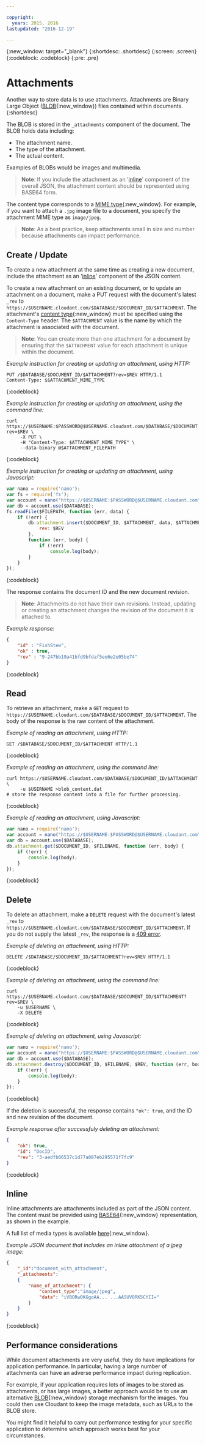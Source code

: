 ```yaml
---

copyright:
  years: 2015, 2016
lastupdated: "2016-12-19"

---
```


{:new_window: target="_blank"}
{:shortdesc: .shortdesc}
{:screen: .screen}
{:codeblock: .codeblock}
{:pre: .pre}

# Attachments
Another way to store data is to use attachments.
Attachments are Binary Large Object ([BLOB](http://en.wikipedia.org/wiki/Binary_large_object){:new_window})
files contained within documents.
{:shortdesc}

The BLOB is stored in the `_attachments` component of the document.
The BLOB holds data including:

-	The attachment name.
-	The type of the attachment.
-	The actual content.

Examples of BLOBs would be images and multimedia.

>	**Note**: If you include the attachment as an '[inline](#inline)' component of the overall JSON,
the attachment content should be represented using BASE64 form.

The content type corresponds to a [MIME type](http://en.wikipedia.org/wiki/Internet_media_type#List_of_common_media_types){:new_window}.
For example,
if you want to attach a `.jpg` image file to a document,
you specify the attachment MIME type as `image/jpeg`.

>	**Note**: As a best practice,
keep attachments small in size and number because attachments can impact performance.

## Create / Update

To create a new attachment at the same time as creating a new document,
include the attachment as an '[inline](#inline)' component of the JSON content.

To create a new attachment on an existing document,
or to update an attachment on a document,
make a PUT request with the document's latest `_rev` to `https://$USERNAME.cloudant.com/$DATABASE/$DOCUMENT_ID/$ATTACHMENT`.
The attachment's [content type](http://en.wikipedia.org/wiki/Internet_media_type#List_of_common_media_types){:new_window}
must be specified using the `Content-Type` header.
The `$ATTACHMENT` value is the name by which the attachment is associated with the document.

>	**Note**: You can create more than one attachment for a document by ensuring
that the `$ATTACHMENT` value for each attachment is unique within the document.

_Example instruction for creating or updating an attachment, using HTTP:_

```HTTP
PUT /$DATABASE/$DOCUMENT_ID/$ATTACHMENT?rev=$REV HTTP/1.1
Content-Type: $$ATTACHMENT_MIME_TYPE
```
{:codeblock}

_Example instruction for creating or updating an attachment, using the command line:_

```shell
curl https://$USERNAME:$PASSWORD@$USERNAME.cloudant.com/$DATABASE/$DOCUMENT_ID/$ATTACHMENT?rev=$REV \
	 -X PUT \
	 -H "Content-Type: $ATTACHMENT_MIME_TYPE" \
	 --data-binary @$ATTACHMENT_FILEPATH
```
{:codeblock}

_Example instruction for creating or updating an attachment, using Javascript:_

```javascript
var nano = require('nano');
var fs = require('fs');
var account = nano("https://$USERNAME:$PASSWORD@$USERNAME.cloudant.com");
var db = account.use($DATABASE);
fs.readFile($FILEPATH, function (err, data) {
	if (!err) {
		db.attachment.insert($DOCUMENT_ID, $ATTACHMENT, data, $ATTACHMENT_MIME_TYPE, {
			rev: $REV
		},
		function (err, body) {
			if (!err)
				console.log(body);
		}
	}
});
```
{:codeblock}

The response contains the document ID and the new document revision.

>	**Note**: Attachments do not have their own revisions.
Instead,
updating or creating an attachment changes the revision of the document it is attached to.

_Example response:_

```json
{
	"id" : "FishStew",
	"ok" : true,
	"rev" : "9-247bb19a41bfd9bfdaf5ee6e2e05be74"
}
```
{:codeblock}

## Read

To retrieve an attachment,
make a `GET` request to `https://$USERNAME.cloudant.com/$DATABASE/$DOCUMENT_ID/$ATTACHMENT`.
The body of the response is the raw content of the attachment.

_Example of reading an attachment, using HTTP:_

```http
GET /$DATABASE/$DOCUMENT_ID/$ATTACHMENT HTTP/1.1
```
{:codeblock}

_Example of reading an attachment, using the command line:_

```shell
curl https://$USERNAME.cloudant.com/$DATABASE/$DOCUMENT_ID/$ATTACHMENT \
	 -u $USERNAME >blob_content.dat
# store the response content into a file for further processing.
```
{:codeblock}

_Example of reading an attachment, using Javascript:_

```javascript
var nano = require('nano');
var account = nano("https://$USERNAME:$PASSWORD@$USERNAME.cloudant.com");
var db = account.use($DATABASE);
db.attachment.get($DOCUMENT_ID, $FILENAME, function (err, body) {
	if (!err) {
		console.log(body);
	}
});
```
{:codeblock}

## Delete

To delete an attachment,
make a `DELETE` request with the document's latest `_rev`
to `https://$USERNAME.cloudant.com/$DATABASE/$DOCUMENT_ID/$ATTACHMENT`.
If you do not supply the latest `_rev`,
the response is a [409 error](http.html#409).

_Example of deleting an attachment, using HTTP:_

```http
DELETE /$DATABASE/$DOCUMENT_ID/$ATTACHMENT?rev=$REV HTTP/1.1
```
{:codeblock}

_Example of deleting an attachment, using the command line:_

```shell
curl https://$USERNAME.cloudant.com/$DATABASE/$DOCUMENT_ID/$ATTACHMENT?rev=$REV \
	-u $USERNAME \
	-X DELETE
```
{:codeblock}

_Example of deleting an attachment, using Javascript:_

```javascript
var nano = require('nano');
var account = nano("https://$USERNAME:$PASSWORD@$USERNAME.cloudant.com");
var db = account.use($DATABASE);
db.attachment.destroy($DOCUMENT_ID, $FILENAME, $REV, function (err, body) {
	if (!err) {
		console.log(body);
	}
});
```
{:codeblock}

If the deletion is successful,
the response contains `"ok": true`,
and the ID and new revision of the document.

_Example response after successfuly deleting an attachment:_

```json
{
	"ok": true,
	"id": "DocID",
	"rev": "3-aedfb06537c1d77a087eb295571f7fc9"
}
```
{:codeblock}

## Inline

Inline attachments are attachments included as part of the JSON content.
The content must be provided using [BASE64](https://en.wikipedia.org/wiki/Base64){:new_window} representation,
as shown in the example.

A full list of media types is available
[here](http://en.wikipedia.org/wiki/Internet_media_type#List_of_common_media_types){:new_window}.

_Example JSON document that includes an inline attachment of a jpeg image:_

```json
{
	"_id":"document_with_attachment",
	"_attachments":
	{
		"name_of_attachment": {
			"content_type":"image/jpeg",
			"data": "iVBORw0KGgoAA... ...AASUVORK5CYII="
		}
	}
}
```
{:codeblock}

## Performance considerations

While document attachments are very useful,
they do have implications for application performance.
In particular,
having a large number of attachments can have an adverse performance impact during replication.

For example,
if your application requires lots of images to be stored as attachments,
or has large images,
a better approach would be to use an alternative [BLOB](https://en.wikipedia.org/wiki/Binary_large_object){:new_window}
storage mechanism for the images.
You could then use Cloudant to keep
the image metadata,
such as URLs to the BLOB store.

You might find it helpful to carry out performance testing for your specific application
to determine which approach works best for your circumstances.